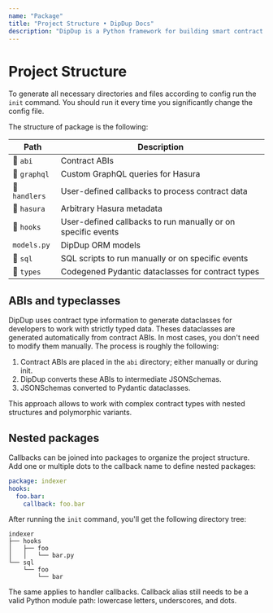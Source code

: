 ```yaml
---
name: "Package"
title: "Project Structure • DipDup Docs"
description: "DipDup is a Python framework for building smart contract indexers. It helps developers focus on business logic instead of writing a boilerplate to store and serve data."
---
```


# Project Structure

To generate all necessary directories and files according to config run the `init` command. You should run it every time you significantly change the config file.

The structure of package is the following:

| Path                      | Description                                                            |
| ------------------------- | ---------------------------------------------------------------------- |
| :file_folder: `abi`       | Contract ABIs                                                         |
| :file_folder: `graphql`   | Custom GraphQL queries for Hasura                                     |
| :file_folder: `handlers`  | User-defined callbacks to process contract data                       |
| :file_folder: `hasura`    | Arbitrary Hasura metadata                                             |
| :file_folder: `hooks`     | User-defined callbacks to run manually or on specific events          |
| `models.py`               | DipDup ORM models                                                     |
| :file_folder: `sql`       | SQL scripts to run manually or on specific events                     |
| :file_folder: `types`     | Codegened Pydantic dataclasses for contract types                     |

## ABIs and typeclasses

DipDup uses contract type information to generate dataclasses for developers to work with strictly typed data. Theses dataclasses are generated automatically from contract ABIs. In most cases, you don't need to modify them manually. The process is roughly the following:

1. Contract ABIs are placed in the `abi` directory; either manually or during init.
2. DipDup converts these ABIs to intermediate JSONSchemas.
3. JSONSchemas converted to Pydantic dataclasses.

This approach allows to work with complex contract types with nested structures and polymorphic variants.

<!--
DipDup receives all smart contract data (transaction parameters, resulting storage, big_map updates) in normalized form ([read more](https://baking-bad.org/blog/2021/03/03/tzkt-v14-released-with-improved-smart-contract-data-and-websocket-api/) about how TzKT handles Michelson expressions) but still as raw JSON. DipDup uses contract type information to generate data classes, which allow developers to work with strictly typed data.

DipDup generates [Pydantic](https://pydantic-docs.helpmanual.io/datamodel_code_generator/) models out of JSONSchema. You might want to install additional plugins ([PyCharm](https://pydantic-docs.helpmanual.io/pycharm_plugin/), [mypy](https://pydantic-docs.helpmanual.io/mypy_plugin/)) for convenient work with this library.

The following models are created at `init` for different indexes:

* `operation`: storage type for all contracts in handler patterns plus parameter type for all destination+entrypoint pairs.
* `big_map`: key and storage types for all used contracts and big map paths.
* `event`: payload types for all used contracts and tags.

Other index kinds do not use code generated types.
-->

## Nested packages

Callbacks can be joined into packages to organize the project structure. Add one or multiple dots to the callback name to define nested packages:

```yaml [dipdup.yml]
package: indexer
hooks:
  foo.bar:
    callback: foo.bar
```

After running the `init` command, you'll get the following directory tree:

```
indexer
├── hooks
│   ├── foo
│   │   └── bar.py
└── sql
    └── foo
        └── bar
```

The same applies to handler callbacks. Callback alias still needs to be a valid Python module path: lowercase letters, underscores, and dots.
